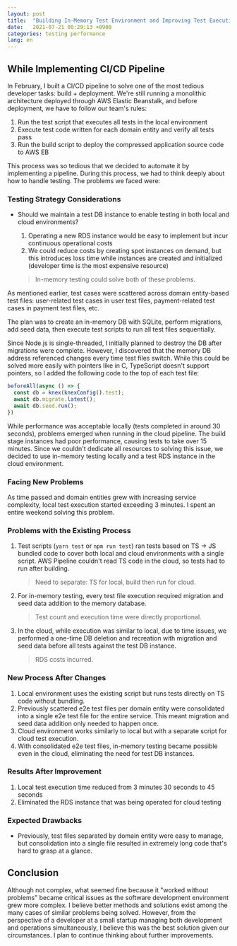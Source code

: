 ```yaml
---
layout: post
title:  "Building In-Memory Test Environment and Improving Test Execution Time"
date:   2021-07-21 00:29:13 +0900
categories: testing performance
lang: en
---
```


## While Implementing CI/CD Pipeline

In February, I built a CI/CD pipeline to solve one of the most tedious developer tasks: build + deployment. We're still running a monolithic architecture deployed through AWS Elastic Beanstalk, and before deployment, we have to follow our team's rules:

1. Run the test script that executes all tests in the local environment
2. Execute test code written for each domain entity and verify all tests pass
3. Run the build script to deploy the compressed application source code to AWS EB

This process was so tedious that we decided to automate it by implementing a pipeline. During this process, we had to think deeply about how to handle testing. The problems we faced were:

### Testing Strategy Considerations

- Should we maintain a test DB instance to enable testing in both local and cloud environments?
    1. Operating a new RDS instance would be easy to implement but incur continuous operational costs
    2. We could reduce costs by creating spot instances on demand, but this introduces loss time while instances are created and initialized (developer time is the most expensive resource)

    > In-memory testing could solve both of these problems.

As mentioned earlier, test cases were scattered across domain entity-based test files: user-related test cases in user test files, payment-related test cases in payment test files, etc.

The plan was to create an in-memory DB with SQLite, perform migrations, add seed data, then execute test scripts to run all test files sequentially.

Since Node.js is single-threaded, I initially planned to destroy the DB after migrations were complete. However, I discovered that the memory DB address referenced changes every time test files switch. While this could be solved more easily with pointers like in C, TypeScript doesn't support pointers, so I added the following code to the top of each test file:

```typescript
beforeAll(async () => {
  const db = knex(knexConfig().test);
  await db.migrate.latest();
  await db.seed.run();
})
```

While performance was acceptable locally (tests completed in around 30 seconds), problems emerged when running in the cloud pipeline. The build stage instances had poor performance, causing tests to take over 15 minutes. Since we couldn't dedicate all resources to solving this issue, we decided to use in-memory testing locally and a test RDS instance in the cloud environment.

### Facing New Problems

As time passed and domain entities grew with increasing service complexity, local test execution started exceeding 3 minutes. I spent an entire weekend solving this problem.

### Problems with the Existing Process

1. Test scripts (`yarn test` or `npm run test`) ran tests based on TS → JS bundled code to cover both local and cloud environments with a single script. AWS Pipeline couldn't read TS code in the cloud, so tests had to run after building.
    > Need to separate: TS for local, build then run for cloud.

2. For in-memory testing, every test file execution required migration and seed data addition to the memory database.
    > Test count and execution time were directly proportional.

3. In the cloud, while execution was similar to local, due to time issues, we performed a one-time DB deletion and recreation with migration and seed data before all tests against the test DB instance.
    > RDS costs incurred.

### New Process After Changes

1. Local environment uses the existing script but runs tests directly on TS code without bundling.
2. Previously scattered e2e test files per domain entity were consolidated into a single e2e test file for the entire service. This meant migration and seed data addition only needed to happen once.
3. Cloud environment works similarly to local but with a separate script for cloud test execution.
4. With consolidated e2e test files, in-memory testing became possible even in the cloud, eliminating the need for test DB instances.

### Results After Improvement

1. Local test execution time reduced from 3 minutes 30 seconds to 45 seconds
2. Eliminated the RDS instance that was being operated for cloud testing

### Expected Drawbacks

- Previously, test files separated by domain entity were easy to manage, but consolidation into a single file resulted in extremely long code that's hard to grasp at a glance.

## Conclusion

Although not complex, what seemed fine because it "worked without problems" became critical issues as the software development environment grew more complex. I believe better methods and solutions exist among the many cases of similar problems being solved. However, from the perspective of a developer at a small startup managing both development and operations simultaneously, I believe this was the best solution given our circumstances. I plan to continue thinking about further improvements.